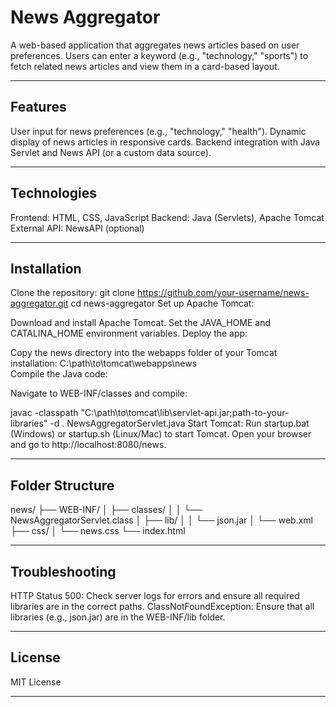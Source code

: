 # News Aggregator
A web-based application that aggregates news articles based on user preferences. Users can enter a keyword (e.g., "technology," "sports") to fetch related news articles and view them in a card-based layout.

---
## Features
User input for news preferences (e.g., "technology," "health").
Dynamic display of news articles in responsive cards.
Backend integration with Java Servlet and News API (or a custom data source).

---
## Technologies
Frontend: HTML, CSS, JavaScript
Backend: Java (Servlets), Apache Tomcat
External API: NewsAPI (optional)

---
## Installation
Clone the repository:
git clone https://github.com/your-username/news-aggregator.git
cd news-aggregator
Set up Apache Tomcat:

Download and install Apache Tomcat.
Set the JAVA_HOME and CATALINA_HOME environment variables.
Deploy the app:

Copy the news directory into the webapps folder of your Tomcat installation:
C:\path\to\tomcat\webapps\news\
Compile the Java code:

Navigate to WEB-INF/classes and compile:

javac -classpath "C:\path\to\tomcat\lib\servlet-api.jar;path-to-your-libraries" -d . NewsAggregatorServlet.java
Start Tomcat:
Run startup.bat (Windows) or startup.sh (Linux/Mac) to start Tomcat.
Open your browser and go to http://localhost:8080/news.

---
## Folder Structure
news/
├── WEB-INF/
│   ├── classes/
│   │   └── NewsAggregatorServlet.class
│   ├── lib/
│   │   └── json.jar
│   └── web.xml
├── css/
│   └── news.css
└── index.html


---
## Troubleshooting
HTTP Status 500: Check server logs for errors and ensure all required libraries are in the correct paths.
ClassNotFoundException: Ensure that all libraries (e.g., json.jar) are in the WEB-INF/lib folder.

---
## License
MIT License

---
